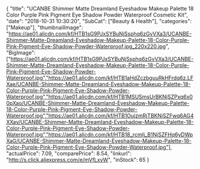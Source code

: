 {
	"title": "UCANBE Shimmer Matte Dreamland Eyeshadow Makeup Palette 18 Color Purple Pink Pigment Eye Shadow Powder Waterproof Cosmetic Kit",
	"date": "2018-10-31 10:30:20",
	"SubCat": ["Beauty & Health"],
	"categories": ["Makeup"],
	"thumbnailImage": "https://ae01.alicdn.com/kf/HTB1sG9PJxSYBuNjSsphq6zGvVXa3/UCANBE-Shimmer-Matte-Dreamland-Eyeshadow-Makeup-Palette-18-Color-Purple-Pink-Pigment-Eye-Shadow-Powder-Waterproof.jpg_220x220.jpg",
	"BigImage": ["https://ae01.alicdn.com/kf/HTB1sG9PJxSYBuNjSsphq6zGvVXa3/UCANBE-Shimmer-Matte-Dreamland-Eyeshadow-Makeup-Palette-18-Color-Purple-Pink-Pigment-Eye-Shadow-Powder-Waterproof.jpg","https://ae01.alicdn.com/kf/HTB1aHdZczbguuRkHFrdq6z.LFXae/UCANBE-Shimmer-Matte-Dreamland-Eyeshadow-Makeup-Palette-18-Color-Purple-Pink-Pigment-Eye-Shadow-Powder-Waterproof.jpg","https://ae01.alicdn.com/kf/HTB1MSUSmsUrBKNjSZPxq6x00pXao/UCANBE-Shimmer-Matte-Dreamland-Eyeshadow-Makeup-Palette-18-Color-Purple-Pink-Pigment-Eye-Shadow-Powder-Waterproof.jpg","https://ae01.alicdn.com/kf/HTB1OujzmRjTBKNjSZFwq6AG4XXav/UCANBE-Shimmer-Matte-Dreamland-Eyeshadow-Makeup-Palette-18-Color-Purple-Pink-Pigment-Eye-Shadow-Powder-Waterproof.jpg","https://ae01.alicdn.com/kf/HTB18_rcmIj_B1NjSZFHq6yDWpXaG/UCANBE-Shimmer-Matte-Dreamland-Eyeshadow-Makeup-Palette-18-Color-Purple-Pink-Pigment-Eye-Shadow-Powder-Waterproof.jpg"],
	"actualPrice": 7.09,
	"comparePrice": 8.54,
	"linkurl": "http://s.click.aliexpress.com/e/mVfLxvW",
	"inStock": 65
}
